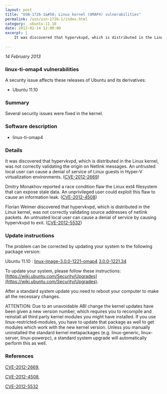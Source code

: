 ```yaml
---
layout: post
title: "USN-1726-1&#58; Linux kernel (OMAP4) vulnerabilities"
permalink: /usn/usn-1726-1/index.html
category:  ubuntu-11.10
date: 2013-02-14 12:00:00
excerpt: |
    It was discovered that hypervkvpd, which is distributed in the Linux kernel, was not correctly validating the origin on Netlink messages. An untrusted local user can cause a denial of service of Linux guests in Hyper-V virtualization environments. ([CVE-2012-2669](http://people.ubuntu.com/~ubuntu-security/cve/CVE-2012-2669))
    
--- 
```

 
 

*14 February 2013*

### linux-ti-omap4 vulnerabilities

A security issue affects these releases of Ubuntu and its derivatives:

* Ubuntu 11.10

### Summary

Several security issues were fixed in the kernel. 

### Software description

* linux-ti-omap4 

### Details

It was discovered that hypervkvpd, which is distributed in the Linux kernel, was not correctly validating the origin on Netlink messages. An untrusted local user can cause a denial of service of Linux guests in Hyper-V virtualization environments. ([CVE-2012-2669](http://people.ubuntu.com/~ubuntu-security/cve/CVE-2012-2669))

Dmitry Monakhov reported a race condition flaw the Linux ext4 filesystem that can expose stale data. An unprivileged user could exploit this flaw to cause an information leak. ([CVE-2012-4508](http://people.ubuntu.com/~ubuntu-security/cve/CVE-2012-4508))

Florian Weimer discovered that hypervkvpd, which is distributed in the Linux kernel, was not correctly validating source addresses of netlink packets. An untrusted local user can cause a denial of service by causing hypervkvpd to exit. ([CVE-2012-5532](http://people.ubuntu.com/~ubuntu-security/cve/CVE-2012-5532)) 

### Update instructions

The problem can be corrected by updating your system to the following package version:

Ubuntu 11.10
 : [linux-image-3.0.0-1221-omap4](https://launchpad.net/ubuntu/+source/linux-ti-omap4) <span> [3.0.0-1221.34](https://launchpad.net/ubuntu/+source/linux-ti-omap4/3.0.0-1221.34) </span> 

To update your system, please follow these instructions: [https://wiki.ubuntu.com/Security/Upgrades](https://wiki.ubuntu.com/Security/Upgrades).

After a standard system update you need to reboot your computer to make all the necessary changes.

ATTENTION: Due to an unavoidable ABI change the kernel updates have been given a new version number, which requires you to recompile and reinstall all third party kernel modules you might have installed. If you use linux-restricted-modules, you have to update that package as well to get modules which work with the new kernel version. Unless you manually uninstalled the standard kernel metapackages (e.g. linux-generic, linux-server, linux-powerpc), a standard system upgrade will automatically perform this as well. 

### References

 
 [CVE-2012-2669](http://people.ubuntu.com/~ubuntu-security/cve/CVE-2012-2669), 

 [CVE-2012-4508](http://people.ubuntu.com/~ubuntu-security/cve/CVE-2012-4508), 

 [CVE-2012-5532](http://people.ubuntu.com/~ubuntu-security/cve/CVE-2012-5532)
 

